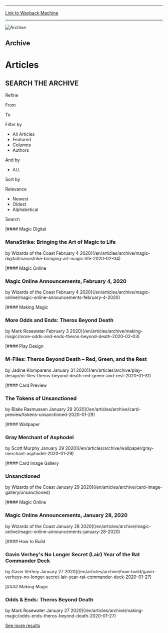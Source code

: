 
---
[Link to Wayback Machine](https://web.archive.org/web/20200205110419/https://magic.wizards.com/en/articles/archive)

[_metadata_:generator]:- "Drupal 7 (http://drupal.org)"
[_metadata_:node]:- "46357"
[_metadata_:source]:- "div-block-system-main"
[_metadata_:title]:- "ARCHIVES - ARTICLES"
[_metadata_:wayback_capture_timestamp]:- "2020-02-05 11:04:19"
[_metadata_:wayback_raw_url]:- "https://web.archive.org/web/20200205110419id_/https://magic.wizards.com/en/articles/archive"
[_metadata_:wayback_url]:- "https://magic.wizards.com/en/articles/archive"
---










![ Archive](https://media.magic.wizards.com/images/featured/EN_AllArticles_Header_1.jpg)




 Archive
--------


Articles
========





















SEARCH THE ARCHIVE
------------------











Refine


From




To




Filter by


* All Articles
* Featured
* Columns
* Authors



And by


* ALL



Sort by

Relevance
* Newest
* Oldest
* Alphabetical






Search











[#### Magic Digital



### ManaStrike: Bringing the Art of Magic to Life



by Wizards of the Coast
 February 4 2020](/en/articles/archive/magic-digital/manastrike-bringing-art-magic-life-2020-02-04)


[#### Magic Online



### Magic Online Announcements, February 4, 2020



by Wizards of the Coast
 February 4 2020](/en/articles/archive/magic-online/magic-online-announcements-february-4-2020)


[#### Making Magic



### More Odds and Ends: Theros Beyond Death



by Mark Rosewater
 February 3 2020](/en/articles/archive/making-magic/more-odds-and-ends-theros-beyond-death-2020-02-03)


[#### Play Design



### M-Files: Theros Beyond Death – Red, Green, and the Rest



by Jadine Klomparens
 January 31 2020](/en/articles/archive/play-design/m-files-theros-beyond-death-red-green-and-rest-2020-01-31)


[#### Card Preview



### The Tokens of Unsanctioned



by Blake Rasmussen
 January 29 2020](/en/articles/archive/card-preview/tokens-unsanctioned-2020-01-29)


[#### Wallpaper



### Gray Merchant of Asphodel



by Scott Murphy
 January 29 2020](/en/articles/archive/wallpaper/gray-merchant-asphodel-2020-01-29)


[#### Card Image Gallery



### Unsanctioned



by Wizards of the Coast
 January 29 2020](/en/articles/archive/card-image-gallery/unsanctioned)


[#### Magic Online



### Magic Online Announcements, January 28, 2020



by Wizards of the Coast
 January 28 2020](/en/articles/archive/magic-online/magic-online-announcements-january-28-2020)


[#### How to Build



### Gavin Verhey's No Longer Secret (Lair) Year of the Rat Commander Deck



by Gavin Verhey
 January 27 2020](/en/articles/archive/how-build/gavin-verheys-no-longer-secret-lair-year-rat-commander-deck-2020-01-27)


[#### Making Magic



### Odds & Ends: Theros Beyond Death



by Mark Rosewater
 January 27 2020](/en/articles/archive/making-magic/odds-ends-theros-beyond-death-2020-01-27)




[See more results](javascript:void(0);)












